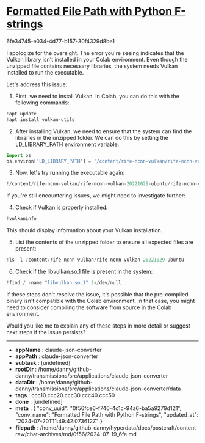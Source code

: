# [Formatted File Path with Python F-strings](https://claude.ai/chat/0f56fce6-f746-4c1c-94a6-ba5a9279d121)

6fe34745-e034-4d77-b157-30f4329d8be1

 I apologize for the oversight. The error you're seeing indicates that the Vulkan library isn't installed in your Colab environment. Even though the unzipped file contains necessary libraries, the system needs Vulkan installed to run the executable.

Let's address this issue:

1. First, we need to install Vulkan. In Colab, you can do this with the following commands:

```python
!apt update
!apt install vulkan-utils
```

2. After installing Vulkan, we need to ensure that the system can find the libraries in the unzipped folder. We can do this by setting the LD_LIBRARY_PATH environment variable:

```python
import os
os.environ['LD_LIBRARY_PATH'] = '/content/rife-ncnn-vulkan/rife-ncnn-vulkan-20221029-ubuntu:' + os.environ.get('LD_LIBRARY_PATH', '')
```

3. Now, let's try running the executable again:

```python
!/content/rife-ncnn-vulkan/rife-ncnn-vulkan-20221029-ubuntu/rife-ncnn-vulkan -h
```

If you're still encountering issues, we might need to investigate further:

4. Check if Vulkan is properly installed:

```python
!vulkaninfo
```

This should display information about your Vulkan installation.

5. List the contents of the unzipped folder to ensure all expected files are present:

```python
!ls -l /content/rife-ncnn-vulkan/rife-ncnn-vulkan-20221029-ubuntu
```

6. Check if the libvulkan.so.1 file is present in the system:

```python
!find / -name "libvulkan.so.1" 2>/dev/null
```

If these steps don't resolve the issue, it's possible that the pre-compiled binary isn't compatible with the Colab environment. In that case, you might need to consider compiling the software from source in the Colab environment.

Would you like me to explain any of these steps in more detail or suggest next steps if the issue persists?

---

* **appName** : claude-json-converter
* **appPath** : claude-json-converter
* **subtask** : [undefined]
* **rootDir** : /home/danny/github-danny/transmissions/src/applications/claude-json-converter
* **dataDir** : /home/danny/github-danny/transmissions/src/applications/claude-json-converter/data
* **tags** : ccc10.ccc20.ccc30.ccc40.ccc50
* **done** : [undefined]
* **meta** : {
  "conv_uuid": "0f56fce6-f746-4c1c-94a6-ba5a9279d121",
  "conv_name": "Formatted File Path with Python F-strings",
  "updated_at": "2024-07-20T11:49:42.073612Z"
}
* **filepath** : /home/danny/github-danny/hyperdata/docs/postcraft/content-raw/chat-archives/md/0f56/2024-07-19_6fe.md